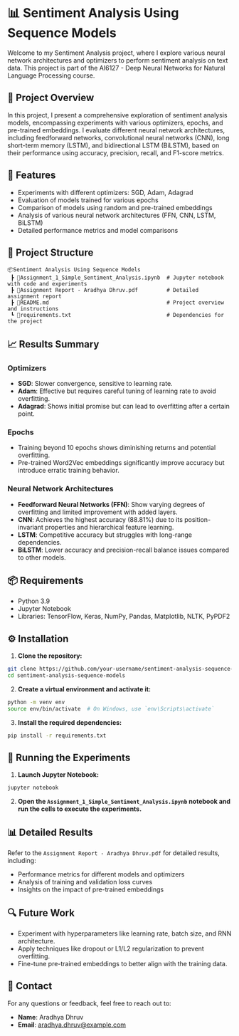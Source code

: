 # 📊 Sentiment Analysis Using Sequence Models

Welcome to my Sentiment Analysis project, where I explore various neural network architectures and optimizers to perform sentiment analysis on text data. This project is part of the AI6127 - Deep Neural Networks for Natural Language Processing course.

## 📝 Project Overview

In this project, I present a comprehensive exploration of sentiment analysis models, encompassing experiments with various optimizers, epochs, and pre-trained embeddings. I evaluate different neural network architectures, including feedforward networks, convolutional neural networks (CNN), long short-term memory (LSTM), and bidirectional LSTM (BiLSTM), based on their performance using accuracy, precision, recall, and F1-score metrics.

## 🌟 Features

- Experiments with different optimizers: SGD, Adam, Adagrad
- Evaluation of models trained for various epochs
- Comparison of models using random and pre-trained embeddings
- Analysis of various neural network architectures (FFN, CNN, LSTM, BiLSTM)
- Detailed performance metrics and model comparisons

## 📂 Project Structure

```
📦Sentiment Analysis Using Sequence Models
 ┣ 📜Assignment_1_Simple_Sentiment_Analysis.ipynb  # Jupyter notebook with code and experiments
 ┣ 📜Assignment Report - Aradhya Dhruv.pdf         # Detailed assignment report
 ┣ 📜README.md                                     # Project overview and instructions
 ┗ 📜requirements.txt                              # Dependencies for the project
```

## 📈 Results Summary

### Optimizers

- **SGD**: Slower convergence, sensitive to learning rate.
- **Adam**: Effective but requires careful tuning of learning rate to avoid overfitting.
- **Adagrad**: Shows initial promise but can lead to overfitting after a certain point.

### Epochs

- Training beyond 10 epochs shows diminishing returns and potential overfitting.
- Pre-trained Word2Vec embeddings significantly improve accuracy but introduce erratic training behavior.

### Neural Network Architectures

- **Feedforward Neural Networks (FFN)**: Show varying degrees of overfitting and limited improvement with added layers.
- **CNN**: Achieves the highest accuracy (88.81%) due to its position-invariant properties and hierarchical feature learning.
- **LSTM**: Competitive accuracy but struggles with long-range dependencies.
- **BiLSTM**: Lower accuracy and precision-recall balance issues compared to other models.

## 📦 Requirements

- Python 3.9
- Jupyter Notebook
- Libraries: TensorFlow, Keras, NumPy, Pandas, Matplotlib, NLTK, PyPDF2

## ⚙️ Installation

1. **Clone the repository:**

```bash
git clone https://github.com/your-username/sentiment-analysis-sequence-models.git
cd sentiment-analysis-sequence-models
```

2. **Create a virtual environment and activate it:**

```bash
python -m venv env
source env/bin/activate  # On Windows, use `env\Scripts\activate`
```

3. **Install the required dependencies:**

```bash
pip install -r requirements.txt
```

## 🚀 Running the Experiments

1. **Launch Jupyter Notebook:**

```bash
jupyter notebook
```

2. **Open the `Assignment_1_Simple_Sentiment_Analysis.ipynb` notebook and run the cells to execute the experiments.**

## 📊 Detailed Results

Refer to the `Assignment Report - Aradhya Dhruv.pdf` for detailed results, including:

- Performance metrics for different models and optimizers
- Analysis of training and validation loss curves
- Insights on the impact of pre-trained embeddings

## 🔍 Future Work

- Experiment with hyperparameters like learning rate, batch size, and RNN architecture.
- Apply techniques like dropout or L1/L2 regularization to prevent overfitting.
- Fine-tune pre-trained embeddings to better align with the training data.

## 📧 Contact

For any questions or feedback, feel free to reach out to:

- **Name**: Aradhya Dhruv
- **Email**: aradhya.dhruv@example.com
